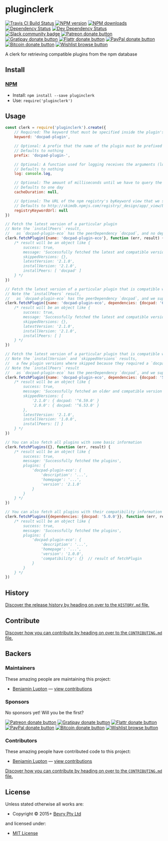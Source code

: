 <!-- TITLE/ -->

<h1>pluginclerk</h1>

<!-- /TITLE -->


<!-- BADGES/ -->

<span class="badge-travisci"><a href="http://travis-ci.org/bevry/pluginclerk" title="Check this project's build status on TravisCI"><img src="https://img.shields.io/travis/bevry/pluginclerk/master.svg" alt="Travis CI Build Status" /></a></span>
<span class="badge-npmversion"><a href="https://npmjs.org/package/pluginclerk" title="View this project on NPM"><img src="https://img.shields.io/npm/v/pluginclerk.svg" alt="NPM version" /></a></span>
<span class="badge-npmdownloads"><a href="https://npmjs.org/package/pluginclerk" title="View this project on NPM"><img src="https://img.shields.io/npm/dm/pluginclerk.svg" alt="NPM downloads" /></a></span>
<span class="badge-daviddm"><a href="https://david-dm.org/bevry/pluginclerk" title="View the status of this project's dependencies on DavidDM"><img src="https://img.shields.io/david/bevry/pluginclerk.svg" alt="Dependency Status" /></a></span>
<span class="badge-daviddmdev"><a href="https://david-dm.org/bevry/pluginclerk#info=devDependencies" title="View the status of this project's development dependencies on DavidDM"><img src="https://img.shields.io/david/dev/bevry/pluginclerk.svg" alt="Dev Dependency Status" /></a></span>
<br class="badge-separator" />
<span class="badge-slackin"><a href="https://slack.bevry.me" title="Join this project's slack community"><img src="https://slack.bevry.me/badge.svg" alt="Slack community badge" /></a></span>
<span class="badge-patreon"><a href="http://patreon.com/bevry" title="Donate to this project using Patreon"><img src="https://img.shields.io/badge/patreon-donate-yellow.svg" alt="Patreon donate button" /></a></span>
<span class="badge-gratipay"><a href="https://www.gratipay.com/bevry" title="Donate weekly to this project using Gratipay"><img src="https://img.shields.io/badge/gratipay-donate-yellow.svg" alt="Gratipay donate button" /></a></span>
<span class="badge-flattr"><a href="http://flattr.com/thing/344188/balupton-on-Flattr" title="Donate to this project using Flattr"><img src="https://img.shields.io/badge/flattr-donate-yellow.svg" alt="Flattr donate button" /></a></span>
<span class="badge-paypal"><a href="https://www.paypal.com/cgi-bin/webscr?cmd=_s-xclick&amp;hosted_button_id=QB8GQPZAH84N6" title="Donate to this project using Paypal"><img src="https://img.shields.io/badge/paypal-donate-yellow.svg" alt="PayPal donate button" /></a></span>
<span class="badge-bitcoin"><a href="https://bevry.me/bitcoin" title="Donate once-off to this project using Bitcoin"><img src="https://img.shields.io/badge/bitcoin-donate-yellow.svg" alt="Bitcoin donate button" /></a></span>
<span class="badge-wishlist"><a href="https://bevry.me/wishlist" title="Buy an item on our wishlist for us"><img src="https://img.shields.io/badge/wishlist-donate-yellow.svg" alt="Wishlist browse button" /></a></span>

<!-- /BADGES -->


<!-- DESCRIPTION/ -->

A clerk for retrieving compatible plugins from the npm database

<!-- /DESCRIPTION -->


<!-- INSTALL/ -->

<h2>Install</h2>

<a href="https://npmjs.com" title="npm is a package manager for javascript"><h3>NPM</h3></a><ul>
<li>Install: <code>npm install --save pluginclerk</code></li>
<li>Use: <code>require('pluginclerk')</code></li></ul>

<!-- /INSTALL -->


## Usage

``` javascript
const clerk = require('pluginclerk').create({
	// Required: The keyword that must be specified inside the plugin's package.json:keywords property
	keyword: 'docpad-plugin',

	// Optional: A prefix that the name of the plugin must be prefixed by to be valid
	// Defaults to nothing
	prefix: 'docpad-plugin-',

	// Optional: A function used for logging receives the arguments (logLevel, ...message)
	// Defaults to nothing
	log: console.log,

	// Optional: The amount of milliseconds until we have to query the npm database again
	// Defaults to one day
	cacheDuration: null,

	// Optional: The URL of the npm registry's byKeyword view that we should use for fetching the plugins
	// Defaults to http://skimdb.npmjs.com/registry/_design/app/_view/byKeyword
	registryKeywordUrl: null
})

// Fetch the latest version of a particular plugin
// Note the `installPeers` result,
//   as `docpad-plugin-eco` has the peerDependency `docpad`, and no dependencies where supplied, it should be installed
clerk.fetchPlugin({name: 'docpad-plugin-eco'}, function (err, result) {
	/* result will be an object like {
		success: true,
		message: 'Successfully fetched the latest and compatible version of the plugin docpad-plugin-eco',
		skippedVersions: {},
		latestVersion: '2.1.0',
		installVersion: '2.1.0',
		installPeers: [ 'docpad' ]
	} */
})

// Fetch the latest version of a particular plugin that is compatible with the specified dependencies
// Note the `installPeers` result,
//   as `docpad-plugin-eco` has the peerDependency `docpad`, and we supplied it, there is no need to install it
clerk.fetchPlugin({name: 'docpad-plugin-eco', dependencies: {docpad: '6.78.0'}}, function (err, result) {
	/* result will be an object like {
		success: true,
		message: 'Successfully fetched the latest and compatible version of the plugin docpad-plugin-eco',
		skippedVersions: {},
		latestVersion: '2.1.0',
		installVersion: '2.1.0',
		installPeers: [ ]
	} */
})

// Fetch the latest version of a particular plugin that is compatible with the specified dependencies
// Note the `installVersion` and `skippedVersions` results,
//   a few plugin versions where skipped because they required a `docpad` version range that our supplied `docpad` version didn't fulfill
// Note the `installPeers` result
//   as `docpad-plugin-eco` has the peerDependency `docpad`, and we supplied it, there is no need to install it
clerk.fetchPlugin({name: 'docpad-plugin-eco', dependencies: {docpad: '5.0.0'}}, function (err, result) {
	/* result will be an object like {
		success: true,
		message: 'Successfully fetched an older and compatible version of the plugin docpad-plugin-eco',
		skippedVersions: {
			'2.1.0': { docpad: '^6.59.0' }
			'2.0.0': { docpad: '^6.53.0' }
		},
		latestVersion: '2.1.0',
		installVersion: '1.0.0',
		installPeers: [] }
	} */
})

// You can also fetch all plugins with some basic information
clerk.fetchPlugins({}, function (err, result) {
	/* result will be an object like {
		success: true,
		message: 'Successfully fetched the plugins',
		plugins: {
			'docpad-plugin-eco': {
				'description': '...',
				'homepage': '...',
				'version': '2.1.0'
			}
		}
	} */
})

// You can also fetch all plugins with their compatibility information
clerk.fetchPlugins({dependencies: {docpad: '5.0.0'}}, function (err, result) {
	/* result will be an object like {
		success: true,
		message: 'Successfully fetched the plugins',
		plugins: {
			'docpad-plugin-eco': {
				'description': '...',
				'homepage': '...',
				'version': '1.0.0',
				'compatibility': {}  // result of fetchPlugin
			}
		}
	} */
})
```

<!-- HISTORY/ -->

<h2>History</h2>

<a href="https://github.com/bevry/pluginclerk/blob/master/HISTORY.md#files">Discover the release history by heading on over to the <code>HISTORY.md</code> file.</a>

<!-- /HISTORY -->


<!-- CONTRIBUTE/ -->

<h2>Contribute</h2>

<a href="https://github.com/bevry/pluginclerk/blob/master/CONTRIBUTING.md#files">Discover how you can contribute by heading on over to the <code>CONTRIBUTING.md</code> file.</a>

<!-- /CONTRIBUTE -->


<!-- BACKERS/ -->

<h2>Backers</h2>

<h3>Maintainers</h3>

These amazing people are maintaining this project:

<ul><li><a href="http://balupton.com">Benjamin Lupton</a> — <a href="https://github.com/bevry/pluginclerk/commits?author=balupton" title="View the GitHub contributions of Benjamin Lupton on repository bevry/pluginclerk">view contributions</a></li></ul>

<h3>Sponsors</h3>

No sponsors yet! Will you be the first?

<span class="badge-patreon"><a href="http://patreon.com/bevry" title="Donate to this project using Patreon"><img src="https://img.shields.io/badge/patreon-donate-yellow.svg" alt="Patreon donate button" /></a></span>
<span class="badge-gratipay"><a href="https://www.gratipay.com/bevry" title="Donate weekly to this project using Gratipay"><img src="https://img.shields.io/badge/gratipay-donate-yellow.svg" alt="Gratipay donate button" /></a></span>
<span class="badge-flattr"><a href="http://flattr.com/thing/344188/balupton-on-Flattr" title="Donate to this project using Flattr"><img src="https://img.shields.io/badge/flattr-donate-yellow.svg" alt="Flattr donate button" /></a></span>
<span class="badge-paypal"><a href="https://www.paypal.com/cgi-bin/webscr?cmd=_s-xclick&amp;hosted_button_id=QB8GQPZAH84N6" title="Donate to this project using Paypal"><img src="https://img.shields.io/badge/paypal-donate-yellow.svg" alt="PayPal donate button" /></a></span>
<span class="badge-bitcoin"><a href="https://bevry.me/bitcoin" title="Donate once-off to this project using Bitcoin"><img src="https://img.shields.io/badge/bitcoin-donate-yellow.svg" alt="Bitcoin donate button" /></a></span>
<span class="badge-wishlist"><a href="https://bevry.me/wishlist" title="Buy an item on our wishlist for us"><img src="https://img.shields.io/badge/wishlist-donate-yellow.svg" alt="Wishlist browse button" /></a></span>

<h3>Contributors</h3>

These amazing people have contributed code to this project:

<ul><li><a href="http://balupton.com">Benjamin Lupton</a> — <a href="https://github.com/bevry/pluginclerk/commits?author=balupton" title="View the GitHub contributions of Benjamin Lupton on repository bevry/pluginclerk">view contributions</a></li></ul>

<a href="https://github.com/bevry/pluginclerk/blob/master/CONTRIBUTING.md#files">Discover how you can contribute by heading on over to the <code>CONTRIBUTING.md</code> file.</a>

<!-- /BACKERS -->


<!-- LICENSE/ -->

<h2>License</h2>

Unless stated otherwise all works are:

<ul><li>Copyright &copy; 2015+ <a href="http://bevry.me">Bevry Pty Ltd</a></li></ul>

and licensed under:

<ul><li><a href="http://spdx.org/licenses/MIT.html">MIT License</a></li></ul>

<!-- /LICENSE -->
